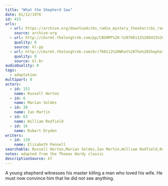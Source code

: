 ```yaml
---
title: "What the Shepherd Saw"
date: 01/12/1976
id: 415
urls: 
  - url: https://archive.org/download/cbs_radio_mystery_theater/cbs_radio_mystery_theater-0401-0450.zip/cbs_radio_mystery_theater-0401-0450%2Fcbsrmt_0415_what_the_shepherd_saw.mp3
    source: archive-org
  - url: http://cbsrmt.thelongtrek.com/pp/CBSRMT%20-%20760112%200415%20What%20the%20Shepherd%20Saw_pp.mp3
    quality: 0
    source: kl-pp
  - url: http://cbsrmt.thelongtrek.com/br/760112%20What%20The%20Shepherd%20Saw%20WOR.mp3
    quality: 0
    source: kl-br
audioQuality: 0
tags: 
  - adaptation
multipart: 0
actors:  
  - id: 151
    name: Russell Horton  
  - id: 6
    name: Marian Seldes  
  - id: 38
    name: Ian Martin  
  - id: 63
    name: William Redfield  
  - id: 16
    name: Robert Dryden
writers:  
  - id: 139
    name: Elizabeth Pennell
searchable: Russell Horton,Marian Seldes,Ian Martin,William Redfield,Robert Dryden Elizabeth Pennell
notes: adapted from the Thomas Hardy classic
descriptionSource: kf
---
```

A young shepherd witnesses his master killing a man who loved his wife. He must now convince him that he did not see anything.